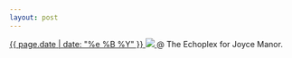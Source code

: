 ```yaml
---
layout: post
---
```


<p>
  <a href="/251">
    <time>{{ page.date | date: "%e %B %Y" }}</time>
    <img src="{{ site.assets_url }}/251.jpg">
  </a>
  @ The Echoplex for Joyce Manor.
</p>
